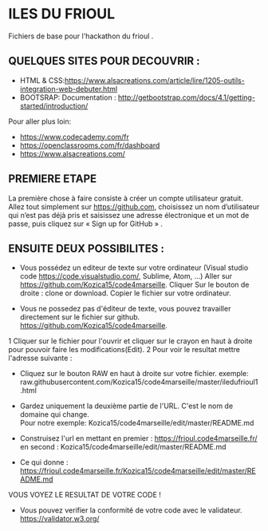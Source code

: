 # ILES DU FRIOUL
Fichiers de base pour l'hackathon du frioul . 

## QUELQUES SITES POUR DECOUVRIR : 

+ HTML & CSS:https://www.alsacreations.com/article/lire/1205-outils-integration-web-debuter.html
+ BOOTSRAP: Documentation : http://getbootstrap.com/docs/4.1/getting-started/introduction/

Pour aller plus loin: 
+ https://www.codecademy.com/fr
+ https://openclassrooms.com/fr/dashboard
+ https://www.alsacreations.com/
 
## PREMIERE ETAPE
La première chose à faire consiste à créer un compte utilisateur gratuit. Allez tout simplement sur https://github.com, choisissez un nom d’utilisateur qui n’est pas déjà pris et saisissez une adresse électronique et un mot de passe, puis cliquez sur  « Sign up for GitHub » .


## ENSUITE DEUX POSSIBILITES : 

+ Vous possédez un editeur de texte sur votre ordinateur (Visual studio code https://code.visualstudio.com/, Sublime, Atom, ...) Aller sur 
https://github.com/Kozica15/code4marseille. Cliquer  Sur le bouton de droite : clone or download. Copier le fichier sur votre ordinateur. 

+ Vous ne possedez pas d'éditeur de texte, vous pouvez travailler directement sur le fichier sur github.
https://github.com/Kozica15/code4marseille. 

1 Cliquer sur le fichier pour l'ouvrir et cliquer sur le crayon en haut à droite pour pouvoir faire les modifications(Edit). 
2 Pour voir  le resultat mettre l'adresse suivante : 
+ Cliquez sur le bouton RAW en haut à droite sur votre fichier.
  exemple: raw.githubusercontent.com/Kozica15/code4marseille/master/iledufrioul1.html
  
+ Gardez uniquement la deuxième partie de l'URL. C'est le nom de domaine qui change.  
Pour notre exemple: Kozica15/code4marseille/edit/master/README.md
+ Construisez l'url en mettant en premier : https://frioul.code4marseille.fr/
en second : Kozica15/code4marseille/edit/master/README.md

+ Ce qui donne :  https://frioul.code4marseille.fr/Kozica15/code4marseille/edit/master/README.md

VOUS VOYEZ  LE RESULTAT DE VOTRE CODE ! 

+ Vous pouvez verifier la conformité de votre  code avec le validateur.
https://validator.w3.org/
